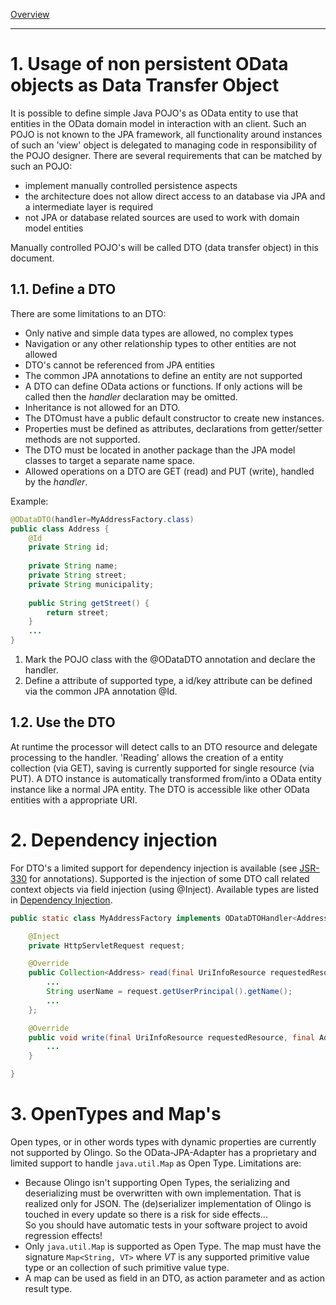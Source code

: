 [Overview](TableOfContent.md)

---
# 1. Usage of non persistent OData objects as Data Transfer Object
It is possible to define simple Java POJO's as OData entity to use that entities in the OData domain model in interaction with an client. Such an POJO is not known to the JPA framework, all functionality around instances of such an 'view' object is delegated to managing code in responsibility of the POJO designer.
There are several requirements that can be matched by such an POJO:
* implement manually controlled persistence aspects
* the architecture does not allow direct access to an database via JPA and a intermediate layer is required
* not JPA or database related sources are used to work with domain model entities

Manually controlled POJO's will be called DTO (data transfer object) in this document.

## 1.1. Define a DTO
There are some limitations to an DTO:
* Only native and simple data types are allowed, no complex types
* Navigation or any other relationship types to other entities are not allowed
* DTO's cannot be referenced from JPA entities
* The common JPA annotations to define an entity are not supported
* A DTO can define OData actions or functions. If only actions will be called then the _handler_ declaration may be omitted.
* Inheritance is not allowed for an DTO.
* The DTOmust have a public default constructor to create new instances.
* Properties must be defined as attributes, declarations from getter/setter methods are not supported.
* The DTO must be located in another package than the JPA model classes to target a separate name space.
* Allowed operations on a DTO are GET (read) and PUT (write), handled by the _handler_. 

Example:

```java
@ODataDTO(handler=MyAddressFactory.class)
public class Address {
	@Id
	private String id;
	
	private String name;
	private String street;
	private String municipality;
	
	public String getStreet() {
		return street;
	}
	...
}

```

1. Mark the POJO class with the @ODataDTO annotation and declare the handler.
1. Define a attribute of supported type, a id/key attribute can be defined via the common JPA annotation @Id.

## 1.2. Use the DTO
At runtime the processor will detect calls to an DTO resource and delegate processing to the handler. 'Reading' allows the creation of a entity collection (via GET), saving is currently supported for single resource (via PUT).
A DTO instance is automatically transformed from/into a OData entity instance like a normal JPA entity. The DTO is accessible like other OData entities with a appropriate URI.

# 2. Dependency injection
For DTO's a limited support for dependency injection is available (see [JSR-330](https://jcp.org/en/jsr/detail?id=330) for annotations). Supported is the injection of some DTO call related context objects via field injection (using @Inject). Available types are listed in [Dependency Injection](DependencyInjection.md).

```java
public static class MyAddressFactory implements ODataDTOHandler<Address> {

	@Inject
	private HttpServletRequest request;

	@Override
	public Collection<Address> read(final UriInfoResource requestedResource) throws RuntimeException {
		...
		String userName = request.getUserPrincipal().getName();
		...
	};

	@Override
	public void write(final UriInfoResource requestedResource, final Address dto) throws RuntimeException {
		...
	}

}
```

# 3. <a id="OpenTypes"></a>OpenTypes and Map's
Open types, or in other words types with dynamic properties are currently not supported by Olingo. So the OData-JPA-Adapter has a proprietary and limited support to handle `java.util.Map` as Open Type. Limitations are:
* Because Olingo isn't supporting Open Types, the serializing and deserializing must be overwritten with own implementation. That is realized only for JSON. The (de)serializer implementation of Olingo is touched in every update so there is a risk for side effects...  
So you should have automatic tests in your software project to avoid regression effects!
* Only `java.util.Map` is supported as Open Type. The map must have the signature `Map<String, VT>` where  _VT_  is any supported primitive value type or an collection of such primitive value type.
* A map can be used as field in an DTO, as action parameter and as action result type.